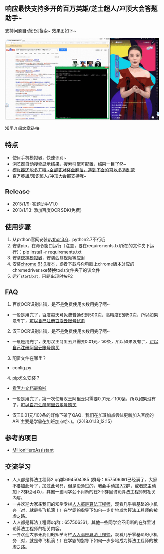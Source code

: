 ## 响应最快支持多开的百万英雄/芝士超人/冲顶大会答题助手~

支持问题自动识别搜索~ 效果图如下~

![](demo.gif)

[知乎介绍文章链接](https://zhuanlan.zhihu.com/p/28196603)

## 特点
* 使用手机模拟器，快速识别~
* 浏览器自动搜索显示结果，搜索引擎可配置，结果一目了然~
* [模拟器还能多开哦~全部答对奖金翻倍，遇到不会的可以多选乱蒙](https://www.yeshen.com/blog/duokai/)
* 百万英雄/知识超人/冲顶大会都支持哦~

## Release

* 2018/1/9: 答题助手V1.0
* 2018/1/13: 添加百度OCR SDK(免费)

## 使用步骤

1. 从python官网安装[python3.6](https://www.python.org/ftp/python/3.6.4/python-3.6.4.exe)，python2.7不行哦
2. 安装pip，在命令窗口运行（注意，要在requirements.txt所在的文件夹下运行）：pip install  -r requirements.txt
3. 安装[夜神模拟器](https://www.yeshen.com/cn/download/fullPackage)，安装西瓜视频等应用
4. 安装[chrome 63.0版本](https://download.pchome.net/internet-browser-browser/download-141761.html)，或者下载与你电脑上chrome版本对应的chromedriver.exe替换tools文件夹下的该文件
5. 运行start.bat，问题出现时按F2

## FAQ

1. 百度OCR识别出错，是不是免费使用次数用完了啊~

* 一般是用完了，百度每天可免费普通识别500次，高精度识别50次，所以如果没有了，[可以自己注册百度云账号试用](http://ai.baidu.com/tech/ocr/general)


2. 汉王OCR识别出错，是不是免费使用次数用完了啊~

* 一般是用完了，使用汉王阿里云只需要0.01元／50条，所以如果没有了，[可以自己注册阿里云账号购买](https://market.aliyun.com/products/57124001/cmapi011466.html?spm=5176.730005.0.0.Rvba26#sku=yuncode546600000)

3. 配置文件在哪里？

* config.py

4. pip怎么安装？

* [看官方文档最稳啦](https://pip.pypa.io/en/stable/installing/)

* 一般是用完了，第一次使用汉王阿里云只需要0.01元／100条，所以如果没有了，[可以自己注册阿里云账号购买](https://market.aliyun.com/products/57124001/cmapi011523.html?spm=5176.10695662.1996646101.searchclickresult.2d006e393rEVI7#sku=yuncode552300000)
* 汉王0.01元/100条的好像下架了QAQ，我们在加班加点尝试更新加入百度的API(主要是学霸在加班加点哈~)。（2018.01.13_12:15）

## 参考的项目

* [MillionHeroAssistant](https://github.com/smileboywtu/MillionHeroAssistant)

## 交流学习
* 人人都是算法工程师2 qq群:694504085  (群号：657506361已经满了，大家不要加此号了，加过此号码，但是没通过的，我会手动加入2群，或者您主动加下2群也可以)，其他一些同学会不间断的在2个群里讨论算法工程师的相关内容。
* 一并欢迎大家来我们的知乎专栏[人人都是算法工程师](https://zhuanlan.zhihu.com/rrdssfgcs)，观看几乎零基础的小机务（对，就是修飞机滴！）在学霸的指导下如何一步步地成为算法工程师的被虐之路。
* 人人都是算法工程师qq群：657506361，其他一些同学会不间断的在群里讨论算法工程师的相关内容。
* 一并欢迎大家来我们的知乎专栏[人人都是算法工程师](https://zhuanlan.zhihu.com/p/27515227)，观看几乎零基础的小机务（对，就是修飞机滴！）在学霸的指导下如何一步步地成为算法工程师的被虐之路。
